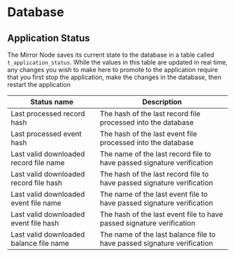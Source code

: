 # Database

## Application Status

The Mirror Node saves its current state to the database in a table called `t_application_status`.
While the values in this table are updated in real time, any changes you wish to make here to promote to the application require that you first stop the application, make the changes in the database, then restart the application

| Status name  | Description  |
|---|---|
| Last processed record hash | The hash of the last record file processed into the database |
| Last processed event hash | The hash of the last event file processed into the database |
| Last valid downloaded record file name | The name of the last record file to have passed signature verification |
| Last valid downloaded record file hash | The hash of the last record file to have passed signature verification |
| Last valid downloaded event file name | The name of the last event file to have passed signature verification |
| Last valid downloaded event file hash | The hash of the last event file to have passed signature verification |
| Last valid downloaded balance file name | The name of the last balance file to have passed signature verification |
